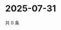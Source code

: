 # 2025-07-31

共 0 条

<!-- BEGIN ZHIHUQUESTIONS -->
<!-- 最后更新时间 Thu Jul 31 2025 20:22:31 GMT+0800 (China Standard Time) -->

<!-- END ZHIHUQUESTIONS -->
